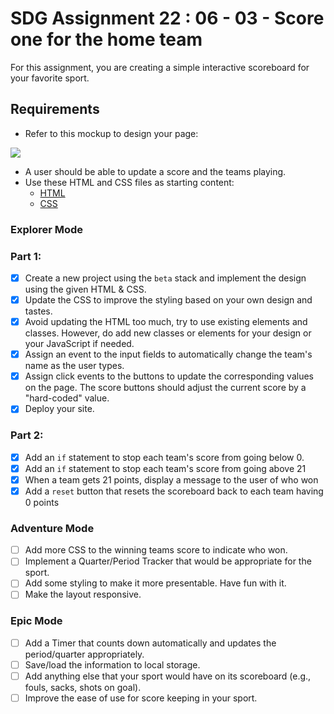 # SDG Assignment 22 : 06 - 03 - Score one for the home team

For this assignment, you are creating a simple interactive scoreboard for your favorite sport.

## Requirements

- Refer to this mockup to design your page:

![](https:handbook.suncoast.io/assignments/assets/scoreboard.png)

- A user should be able to update a score and the teams playing.
- Use these HTML and CSS files as starting content:
  - [HTML](https://raw.githubusercontent.com/suncoast-devs/scoreboard-template/master/index.html)
  - [CSS](https://raw.githubusercontent.com/suncoast-devs/scoreboard-template/master/screen.css)

### Explorer Mode

### Part 1:

- [x] Create a new project using the `beta` stack and implement the design using the given HTML & CSS.
- [x] Update the CSS to improve the styling based on your own design and tastes.
- [x] Avoid updating the HTML too much, try to use existing elements and classes. However, do add new classes or elements for your design or your JavaScript if needed.
- [x] Assign an event to the input fields to automatically change the team's name as the user types.
- [x] Assign click events to the buttons to update the corresponding values on the page. The score buttons should adjust the current score by a "hard-coded" value.
- [x] Deploy your site.

### Part 2:

- [x] Add an `if` statement to stop each team's score from going below 0.
- [x] Add an `if` statement to stop each team's score from going above 21
- [x] When a team gets 21 points, display a message to the user of who won
- [x] Add a `reset` button that resets the scoreboard back to each team having 0 points

### Adventure Mode

- [ ] Add more CSS to the winning teams score to indicate who won.
- [ ] Implement a Quarter/Period Tracker that would be appropriate for the sport.
- [ ] Add some styling to make it more presentable. Have fun with it.
- [ ] Make the layout responsive.

### Epic Mode

- [ ] Add a Timer that counts down automatically and updates the period/quarter appropriately.
- [ ] Save/load the information to local storage.
- [ ] Add anything else that your sport would have on its scoreboard (e.g., fouls, sacks, shots on goal).
- [ ] Improve the ease of use for score keeping in your sport.
